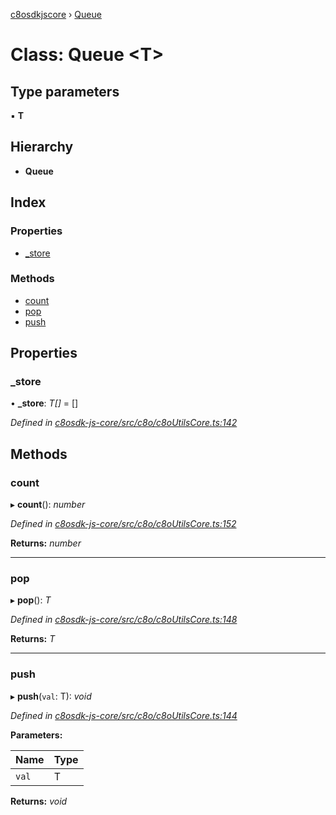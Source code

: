 [c8osdkjscore](../README.md) › [Queue](queue.md)

# Class: Queue <**T**>

## Type parameters

▪ **T**

## Hierarchy

* **Queue**

## Index

### Properties

* [_store](queue.md#_store)

### Methods

* [count](queue.md#count)
* [pop](queue.md#pop)
* [push](queue.md#push)

## Properties

###  _store

• **_store**: *T[]* =  []

*Defined in [c8osdk-js-core/src/c8o/c8oUtilsCore.ts:142](https://github.com/convertigo/c8osdk-angular/blob/4e0c9ba/src/c8o/c8oUtilsCore.ts#L142)*

## Methods

###  count

▸ **count**(): *number*

*Defined in [c8osdk-js-core/src/c8o/c8oUtilsCore.ts:152](https://github.com/convertigo/c8osdk-angular/blob/4e0c9ba/src/c8o/c8oUtilsCore.ts#L152)*

**Returns:** *number*

___

###  pop

▸ **pop**(): *T*

*Defined in [c8osdk-js-core/src/c8o/c8oUtilsCore.ts:148](https://github.com/convertigo/c8osdk-angular/blob/4e0c9ba/src/c8o/c8oUtilsCore.ts#L148)*

**Returns:** *T*

___

###  push

▸ **push**(`val`: T): *void*

*Defined in [c8osdk-js-core/src/c8o/c8oUtilsCore.ts:144](https://github.com/convertigo/c8osdk-angular/blob/4e0c9ba/src/c8o/c8oUtilsCore.ts#L144)*

**Parameters:**

Name | Type |
------ | ------ |
`val` | T |

**Returns:** *void*
